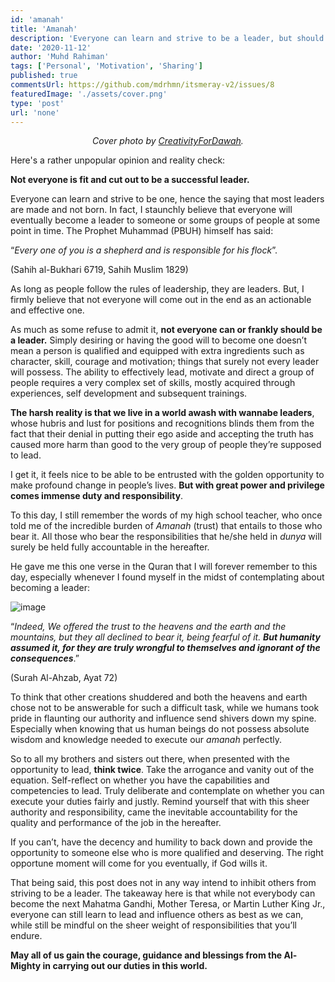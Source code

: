 ```yaml
---
id: 'amanah'
title: 'Amanah'
description: 'Everyone can learn and strive to be a leader, but should everyone be one?'
date: '2020-11-12'
author: 'Muhd Rahiman'
tags: ['Personal', 'Motivation', 'Sharing']
published: true
commentsUrl: https://github.com/mdrhmn/itsmeray-v2/issues/8
featuredImage: './assets/cover.png'
type: 'post'
url: 'none'
---
```


<div align="center">
    <em>Cover photo by <a href="https://www.instagram.com/creativityfordawah1/">CreativityForDawah</a>.
    </em>
</div>

Here's a rather unpopular opinion and reality check:

**Not everyone is fit and cut out to be a successful leader.**

Everyone can learn and strive to be one, hence the saying that most leaders are made and not born. In fact, I staunchly believe that everyone will eventually become a leader to someone or some groups of people at some point in time. The Prophet Muhammad (PBUH) himself has said:

“_Every one of you is a shepherd and is responsible for his flock_”. 

(Sahih al-Bukhari 6719, Sahih Muslim 1829)

As long as people follow the rules of leadership, they are leaders. But, I firmly believe that not everyone will come out in the end as an actionable and effective one.

As much as some refuse to admit it, **not everyone can or frankly should be a leader.** Simply desiring or having the good will to become one doesn’t mean a person is qualified and equipped with extra ingredients such as character, skill, courage and motivation; things that surely not every leader will possess. The ability to effectively lead, motivate and direct a group of people requires a very complex set of skills, mostly acquired through experiences, self development and subsequent trainings.

**The harsh reality is that we live in a world awash with wannabe leaders**, whose hubris and lust for positions and recognitions blinds them from the fact that their denial in putting their ego aside and accepting the truth has caused more harm than good to the very group of people they’re supposed to lead.

I get it, it feels nice to be able to be entrusted with the golden opportunity to make profound change in people’s lives. **But with great power and privilege comes immense duty and responsibility**.

To this day, I still remember the words of my high school teacher, who once told me of the incredible burden of _Amanah_ (trust) that entails to those who bear it. All those who bear the responsibilities that he/she held in _dunya_ will surely be held fully accountable in the hereafter.

He gave me this one verse in the Quran that I will forever remember to this day, especially whenever I found myself in the midst of contemplating about becoming a leader:

![image](https://64.media.tumblr.com/054f75382d0932163011b56e874103f0/7e107d1a6fd59181-fa/s540x810/cec01737d7c09ad60c4bca2318b06a1644685461.png)

“_Indeed, We offered the trust to the heavens and the earth and the mountains, but they all declined to bear it, being fearful of it. **But humanity assumed it, for they are truly wrongful to themselves and ignorant of the consequences**_.”

(Surah Al-Ahzab, Ayat 72)

To think that other creations shuddered and both the heavens and earth chose not to be answerable for such a difficult task, while we humans took pride in flaunting our authority and influence send shivers down my spine. Especially when knowing that us human beings do not possess absolute wisdom and knowledge needed to execute our _amanah_ perfectly.

So to all my brothers and sisters out there, when presented with the opportunity to lead, **think twice**. Take the arrogance and vanity out of the equation. Self-reflect on whether you have the capabilities and competencies to lead. Truly deliberate and contemplate on whether you can execute your duties fairly and justly. Remind yourself that with this sheer authority and responsibility, came the inevitable accountability for the quality and performance of the job in the hereafter. 

If you can’t, have the decency and humility to back down and provide the opportunity to someone else who is more qualified and deserving. The right opportune moment will come for you eventually, if God wills it.

That being said, this post does not in any way intend to inhibit others from  striving to be a leader. The takeaway here is that while not everybody can become the next Mahatma Gandhi, Mother Teresa, or Martin Luther King Jr., everyone can still learn to lead and influence others as best as we can, while still be mindful on the sheer weight of responsibilities that you’ll endure.

**May all of us gain the courage, guidance and blessings from the Al-Mighty in carrying out our duties in this world.**